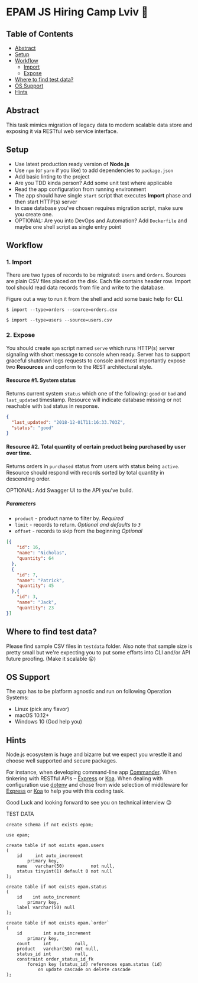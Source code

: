 # EPAM JS Hiring Camp Lviv 🎉

## Table of Contents

* [Abstract](#abstract)
* [Setup](#setup)
* [Workflow](#workflow)
  * [Import](#1-import)
  * [Expose](#2-expose)
* [Where to find test data?](#where-to-find-test-data)
* [OS Support](#os-support)
* [Hints](#hints)

## Abstract

This task mimics migration of legacy data to modern scalable data store and exposing it via RESTful web service interface.

## Setup

* Use latest production ready version of **Node.js**
* Use `npm` (or `yarn` if you like) to add dependencies to `package.json`
* Add basic linting to the project
* Are you TDD kinda person? Add some unit test where applicable
* Read the app configuration from running environment
* The app should have single `start` script that executes **Import** phase and then start HTTP(s) server
* In case database you've chosen requires migration script, make sure you create one.
* OPTIONAL: Are you into DevOps and Automation? Add `Dockerfile` and maybe one shell script as single entry point

## Workflow

### 1. Import

There are two types of records to be migrated: `Users` and `Orders`. Sources are plain CSV files placed on the disk. Each file contains header row. Import tool should read data records from file and write to the database.

Figure out a way to run it from the shell and add some basic help for **CLI**. 

``` shell
$ import --type=orders --source=orders.csv
```
``` shell
$ import --type=users --source=users.csv
```
### 2. Expose

You should create `npm` script named `serve` which runs HTTP(s) server signaling with short message to console when ready. Server has to support graceful shutdown logs requests to console and most importantly expose two **Resources** and conform to the REST architectural style.

#### Resource #1. System status
Returns current system `status` which one of the following: `good` or `bad` and `last_updated` timestamp. Resource will indicate database missing or not reachable with `bad` status in response.

```json
{
  "last_updated": "2018-12-01T11:16:33.703Z",
  "status": "good"
}
```

#### Resource #2. Total quantity of certain product being purchased by user over time.

Returns orders in `purchased` status from users with status being `active`. Resource should respond with records sorted by total quantity in descending order.

OPTIONAL: Add Swagger UI to the API you've build.

##### Parameters
* `product` - product name to filter by. *Required*
* `limit` - records to return. *Optional and defaults to `3`*
* `offset` - records to skip from the beginning *Optional*

```json
[{
    "id": 16,
    "name": "Nicholas",
    "quantity": 64
  },
  {
    "id": 7,
    "name": "Patrick",
    "quantity": 45
  },{
    "id": 3,
    "name": "Jack",
    "quantity": 23
}]
```

## Where to find test data?

Please find sample CSV files in `testdata` folder. Also note that sample size is pretty small but we're expecting you to put some efforts into CLI and/or API future proofing. (Make it scalable 😝)

## OS Support

The app has to be platform agnostic and run on following Operation Systems:

* Linux (pick any flavor)
* macOS 10.12+
* Windows 10 (God help you)

## Hints

Node.js ecosystem is huge and bizarre but we expect you wrestle it and choose well supported and secure packages.

For instance, when developing command-line app [Commander](https://www.npmjs.com/package/commander). When tinkering with RESTful APIs – [Express](https://expressjs.com) or [Koa](https://koajs.com/). When dealing with configuration use [dotenv](https://www.npmjs.com/package/dotenv) and chose from wide selection of middleware for [Express](https://expressjs.com/en/resources/middleware.html) or [Koa](https://github.com/koajs/koa/wiki) to help you with this coding task.

Good Luck and looking forward to see you on technical interview 😉



TEST DATA

```
create schema if not exists epam;

use epam;

create table if not exists epam.users
(
    id     int auto_increment
        primary key,
    name   varchar(50)          not null,
    status tinyint(1) default 0 not null
);

create table if not exists epam.status
(
    id    int auto_increment
        primary key,
    label varchar(50) null
);

create table if not exists epam.`order`
(
    id        int auto_increment
        primary key,
    count     int         null,
    product   varchar(50) not null,
    status_id int         null,
    constraint order_status_id_fk
        foreign key (status_id) references epam.status (id)
            on update cascade on delete cascade
);


```
